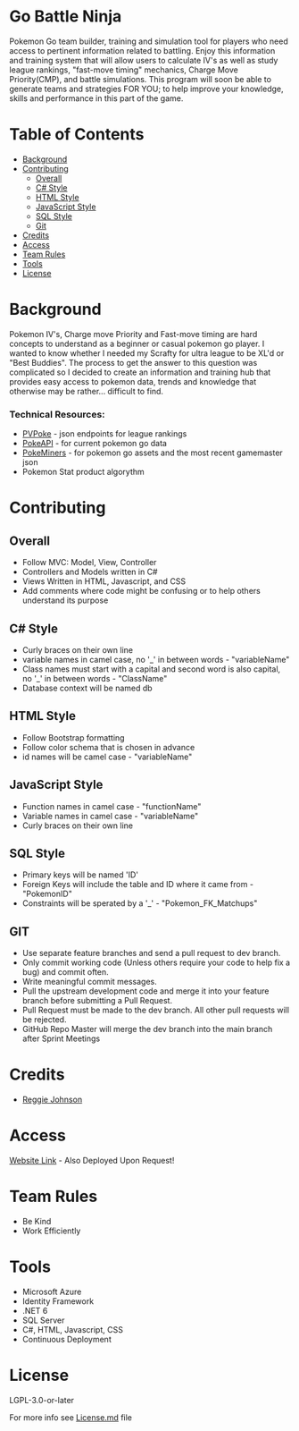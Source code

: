 # Go Battle Ninja
Pokemon Go team builder, training and simulation tool for players who need access to pertinent information related to battling. Enjoy this information and training system that will allow users to calculate IV's as well as study league rankings, "fast-move timing" mechanics, Charge Move Priority(CMP), and battle simulations. This program will soon be able to generate teams and strategies FOR YOU; to help improve your knowledge, skills and performance in this part of the game. 


# Table of Contents
- [Background](#background)
- [Contributing](#contributing)
    - [Overall](#overall)
    - [C# Style](#c#-style)
    - [HTML Style](#html-style)
    - [JavaScript Style](#javascript-style)
    - [SQL Style](#sql-style)
    - [Git](#git)
- [Credits](#credits)
- [Access](#access)
- [Team Rules](#team-rules)
- [Tools](#tools)
- [License](#license)

# Background
Pokemon IV's, Charge move Priority and Fast-move timing are hard concepts to understand as a beginner or casual pokemon go player. I wanted to know whether I needed my Scrafty for ultra league to be XL'd or "Best Buddies". The process to get the answer to this question was complicated so I decided to create an information and training hub that provides easy access to pokemon data, trends and knowledge that otherwise may be rather... difficult to find. 

### Technical Resources:
- <a href="https://github.com/pvpoke/pvpoke">PVPoke</a> - json endpoints for league rankings
- <a href="https://pokeapi.co/">PokeAPI</a> - for current pokemon go data
- <a href="https://github.com/PokeMiners">PokeMiners</a> - for pokemon go assets and the most recent gamemaster json
- Pokemon Stat product algorythm

# Contributing
## Overall
- Follow MVC: Model, View, Controller
- Controllers and Models written in C#
- Views Written in HTML, Javascript, and CSS
- Add comments where code might be confusing or to help others understand its purpose
    
## C# Style
- Curly braces on their own line
- variable names in camel case, no '_' in between words  - "variableName"
- Class names must start with a capital and second word is also capital, no '_' in between words - "ClassName"
- Database context will be named db
    
## HTML Style
- Follow Bootstrap formatting 
- Follow color schema that is chosen in advance
- id names will be camel case - "variableName"

## JavaScript Style
- Function names in camel case - "functionName"
- Variable names in camel case - "variableName"
- Curly braces on their own line


## SQL Style
- Primary keys will be named 'ID'
- Foreign Keys will include the table and ID where it came from - "PokemonID"
- Constraints will be sperated by a '_' - "Pokemon_FK_Matchups"

## GIT
- Use separate feature branches and send a pull request to dev branch.
- Only commit working code (Unless others require your code to help fix a bug) and commit often.
- Write meaningful commit messages.
- Pull the upstream development code and merge it into your feature branch before submitting a Pull Request.
- Pull Request must be made to the dev branch. All other pull requests will be rejected.
- GitHub Repo Master will merge the dev branch into the main branch after Sprint Meetings

# Credits 

- <a href="https://github.com/edgyJackson">Reggie Johnson</a>  

# Access
<a href="https://gobattleninja.azurewebsites.net/#">Website Link</a> - Also Deployed Upon Request!

# Team Rules
- Be Kind
- Work Efficiently

# Tools
- Microsoft Azure
- Identity Framework
- .NET 6
- SQL Server
- C#, HTML, Javascript, CSS
- Continuous Deployment  

# License 
LGPL-3.0-or-later

For more info see <a href="https://github.com/edgyJackson/GoBattleNinja/blob/main/COPYING.LESSER.txt">License.md</a> file

